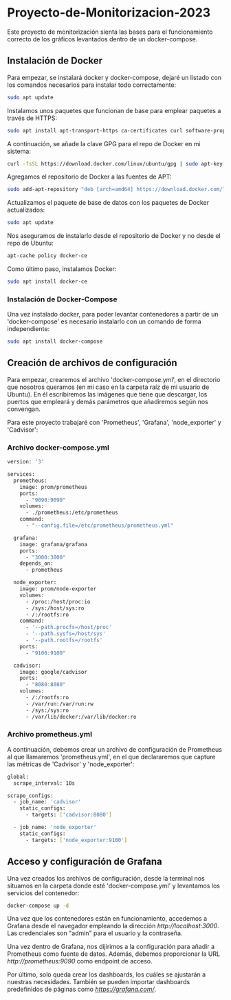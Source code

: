 # Proyecto-de-Monitorizacion-2023
Este proyecto de monitorización sienta las bases para el funcionamiento correcto de los gráficos levantados dentro de un docker-compose.

## Instalación de Docker

Para empezar, se instalará docker y docker-compose, dejaré un listado con los comandos necesarios para instalar todo correctamente:

```bash
sudo apt update
```

Instalamos unos paquetes que funcionan de base para emplear paquetes a través de HTTPS:
```bash
sudo apt install apt-transport-https ca-certificates curl software-properties-common
```

A continuación, se añade la clave GPG para el repo de Docker en mi sistema:
```bash
curl -fsSL https://download.docker.com/linux/ubuntu/gpg | sudo apt-key add -
```

Agregamos el repositorio de Docker a las fuentes de APT:
```bash
sudo add-apt-repository "deb [arch=amd64] https://download.docker.com/linux/ubuntu focal stable"
```

Actualizamos el paquete de base de datos con los paquetes de Docker actualizados:
```bash
sudo apt update
```

Nos aseguramos de instalarlo desde el repositorio de Docker y no desde el repo de Ubuntu:
```bash
apt-cache policy docker-ce
```

Como último paso, instalamos Docker:
```bash
sudo apt install docker-ce
```

### Instalación de Docker-Compose

Una vez instalado docker, para poder levantar contenedores a partir de un 'docker-compose' es necesario instalarlo con un comando de forma independiente:

```bash
sudo apt install docker-compose
```

## Creación de archivos de configuración

Para empezar, crearemos el archivo 'docker-compose.yml', en el directorio que nosotros queramos (en mi caso en la carpeta raíz de mi usuario de Ubuntu). En él escribiremos las imágenes que tiene que descargar, los puertos que empleará y demás parámetros que añadiremos según nos convengan.

Para este proyecto trabajaré con 'Prometheus', 'Grafana', 'node_exporter' y 'Cadvisor':

### Archivo docker-compose.yml
```bash
version: '3'

services:
  prometheus:
    image: prom/prometheus
    ports:
      - "9090:9090"
    volumes:
      - ./prometheus:/etc/prometheus
    command:
      - "--config.file=/etc/prometheus/prometheus.yml"

  grafana:
    image: grafana/grafana
    ports:
      - "3000:3000"
    depends_on:
      - prometheus

  node_exporter:
    image: prom/node-exporter
    volumes:
      - /proc:/host/proc:io
      - /sys:/host/sys:ro
      - /:/rootfs:ro
    command:
      - '--path.procfs=/host/proc'
      - '--path.sysfs=/host/sys'
      - '--path.rootfs=/rootfs'
    ports:
      - "9100:9100"

  cadvisor:
    image: google/cadvisor
    ports:
      - "8080:8080"
    volumes:
      - /:/rootfs:ro
      - /var/run:/var/run:rw
      - /sys:/sys:ro
      - /var/lib/docker:/var/lib/docker:ro
```

### Archivo prometheus.yml

A continuación, debemos crear un archivo de configuración de Prometheus al que llamaremos 'prometheus.yml', en el que declararemos que capture las métricas de 'Cadvisor' y 'node_exporter':

```bash
global:
  scrape_interval: 10s

scrape_configs:
  - job_name: 'cadvisor'
    static_configs:
      - targets: ['cadvisor:8080']

  - job_name: 'node_exporter'
    static_configs:
      - targets: ['node_exporter:9100']
```

## Acceso y configuración de Grafana

Una vez creados los archivos de configuración, desde la terminal nos situamos en la carpeta donde esté 'docker-compose.yml' y levantamos los servicios del contenedor:

```bash
docker-compose up -d
```

Una vez que los contenedores están en funcionamiento, accedemos a Grafana desde el navegador empleando la dirección *http://localhost:3000*. Las credenciales son "admin" para el usuario y la contraseña.

Una vez dentro de Grafana, nos dijirimos a la configuración para añadir a Prometheus como fuente de datos. Además, debemos proporcionar la URL *http://prometheus:9090* como endpoint de acceso.

Por último, solo queda crear los dashboards, los cuáles se ajustarán a nuestras necesidades. También se pueden importar dashboards predefinidos de páginas como *https://grafana.com/*.
